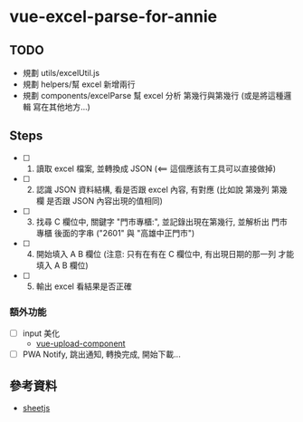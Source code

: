 # vue-excel-parse-for-annie

## TODO

- 規劃 utils/excelUtil.js
- 規劃 helpers/幫 excel 新增兩行
- 規劃 components/excelParse 幫 excel 分析 第幾行與第幾行 (或是將這種邏輯 寫在其他地方...)

## Steps

- [ ] 1. 讀取 excel 檔案, 並轉換成 JSON (<== 這個應該有工具可以直接做掉)
- [ ] 2. 認識 JSON 資料結構, 看是否跟 excel 內容, 有對應 (比如說 第幾列 第幾欄 是否跟 JSON 內容出現的值相同)
- [ ] 3. 找尋 C 欄位中, 關鍵字 "門市專櫃:", 並記錄出現在第幾行, 並解析出 門市專櫃 後面的字串 ("2601" 與 "高雄中正門市")
- [ ] 4. 開始填入 A B 欄位 (注意: 只有在有在 C 欄位中, 有出現日期的那一列 才能填入 A B 欄位)
- [ ] 5. 輸出 excel 看結果是否正確

### 額外功能

- [ ] input 美化
  - [vue-upload-component](https://github.com/lian-yue/vue-upload-component)
- [ ] PWA Notify, 跳出通知, 轉換完成, 開始下載...

## 參考資料

- [sheetjs](https://github.com/SheetJS/sheetjs)

